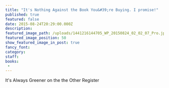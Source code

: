 ```yaml
---
title: "It's Nothing Against the Book You&#39;re Buying. I promise!"
published: true
featured: false
date: 2015-08-24T20:29:00.000Z
description:
featured_image_path: /uploads/1441216144705_WP_20150824_02_02_07_Pro.jpg
featured_image_position: 50
show_featured_image_in_post: true
fancy_font:
category:
staff:
books:
 -
---
```

It's Always Greener on the the Other Register
